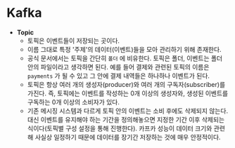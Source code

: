 # Kafka

- **Topic**
  - 토픽은 이벤트들이 저장되는 곳이다. 
  - 이름 그대로 특정 '주제'의 데이터(이벤트)들을 모아 관리하기 위해 존재한다.
  - 공식 문서에서는 토픽을 간단히 `폴더` 에 비유한다. 토픽은 폴더, 이벤트는 폴더 안의 파일이라고 생각하면 된다. 예를 들어 결제와 관련된 토픽의 이름은 `payments` 가 될 수 있고 그 안에 결제 내역들은 하나하나 이벤트가 된다.
  - 토픽은 항상 여러 개의 생성자(producer)와 여러 개의 구독자(subscriber)를 가진다. 즉, 토픽에는 이벤트를 작성하는 0개 이상의 생성자와, 생성된 이벤트를 구독하는 0개 이상의 소비자가 있다. 
  - 기존 메시징 시스템과 다르게 토픽 안의 이벤트는 소비 후에도 삭제되지 않는다. 대신 이벤트를 유지해야 하는 기간을 정의해놓으면 지정한 기간 이후 삭제되는 식이다(토픽별 구성 설정을 통해 진행한다). 카프카 성능이 데이터 크기와 관련해 사실상 일정하기 때문에 데이터를 장기간 저장하는 것에 매우 안정적이다.
